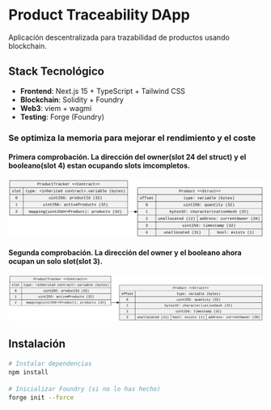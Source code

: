 # Product Traceability DApp

Aplicación descentralizada para trazabilidad de productos usando blockchain.

## Stack Tecnológico

- **Frontend**: Next.js 15 + TypeScript + Tailwind CSS
- **Blockchain**: Solidity + Foundry
- **Web3**: viem + wagmi
- **Testing**: Forge (Foundry)

### Se optimiza la memoria para mejorar el rendimiento y el coste

#### Primera comprobación. La dirección del owner(slot 24 del struct) y el booleano(slot 4) estan ocupando slots imcompletos.

![alt text](FirstProductTracker.svg)

#### Segunda comprobación. La dirección del owner y el booleano ahora ocupan un solo slot(slot 3).

![alt text](LatestProductTracker.svg)

## Instalación
```bash
# Instalar dependencias
npm install

# Inicializar Foundry (si no lo has hecho)
forge init --force